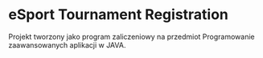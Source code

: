 # eSport Tournament Registration

Projekt tworzony jako program zaliczeniowy na przedmiot Programowanie zaawansowanych aplikacji w JAVA.
